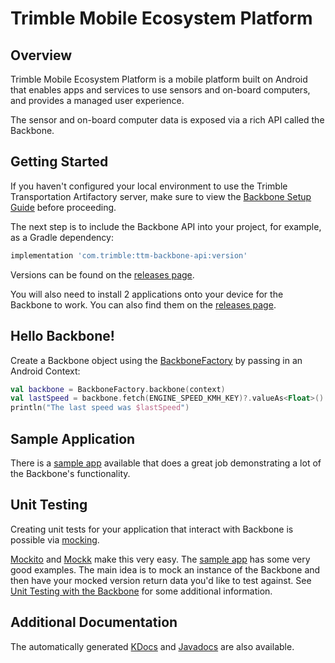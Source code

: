 # Trimble Mobile Ecosystem Platform

## Overview

Trimble Mobile Ecosystem Platform is a mobile platform built on Android that enables apps and services to use sensors and on-board computers, and provides a managed user experience.

The sensor and on-board computer data is exposed via a rich API called the Backbone.

## Getting Started

If you haven't configured your local environment to use the Trimble Transportation Artifactory server,
make sure to view the [Backbone Setup Guide](BackboneGettingStarted.md) before proceeding.

The next step is to include the Backbone API into your project, for example, as a Gradle dependency:

```groovy
implementation 'com.trimble:ttm-backbone-api:version'
```

Versions can be found on the [releases page](https://github.com/PeopleNet/trimble-mobile-ecosystem-platform/releases).

You will also need to install 2 applications onto your device for the Backbone to work. You can also find them on the [releases page](https://github.com/PeopleNet/trimble-mobile-ecosystem-platform/releases).

## Hello Backbone!

Create a Backbone object using the [BackboneFactory](https://maine-docs.dev-public.connectedfleet.io/com.trimble.ttm.backbone.api/-backbone-factory/) by passing in an Android Context:

```kotlin
val backbone = BackboneFactory.backbone(context)
val lastSpeed = backbone.fetch(ENGINE_SPEED_KMH_KEY)?.valueAs<Float>()
println("The last speed was $lastSpeed")
```

## Sample Application

There is a [sample app](https://github.com/PeopleNet/trimble-mobile-ecosystem-platform/tree/master/sample-app) available
that does a great job demonstrating a lot of the Backbone's functionality.

## Unit Testing

Creating unit tests for your application that interact with Backbone is possible via [mocking](https://en.wikipedia.org/wiki/Mock_object).

[Mockito](https://site.mockito.org/) and [Mockk](https://mockk.io) make this very easy. The [sample app](https://github.com/PeopleNet/trimble-mobile-ecosystem-platform/tree/master/sample-app) has some very good examples.
The main idea is to mock an instance of the Backbone and then have your mocked version return data you'd like to test against.
See [Unit Testing with the Backbone](BackboneUnitTesting.md) for some additional information.

## Additional Documentation

The automatically generated [KDocs](https://maine-docs.dev-public.connectedfleet.io/) and [Javadocs](https://maine-docs.dev-public.connectedfleet.io/javadoc) are also available.